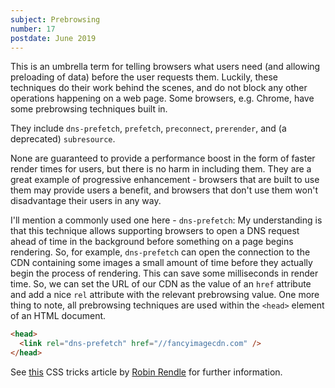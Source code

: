 ```yaml
---
subject: Prebrowsing
number: 17
postdate: June 2019
---
```


This is an umbrella term for telling browsers what users need (and allowing preloading of data) before the user requests them. Luckily, these techniques do their work behind the scenes, and do not block any other operations happening on a web page. Some browsers, e.g. Chrome, have some prebrowsing techniques built in.

They include `dns-prefetch`, `prefetch`, `preconnect`, `prerender`, and (a deprecated) `subresource`.

None are guaranteed to provide a performance boost in the form of faster render times for users, but there is no harm in including them. They are a great example of progressive enhancement - browsers that are built to use them may provide users a benefit, and browsers that don't use them won't disadvantage their users in any way.

I'll mention a commonly used one here - `dns-prefetch`: My understanding is that this technique allows supporting browsers to open a DNS request ahead of time in the background before something on a page begins rendering. So, for example, `dns-prefetch` can open the connection to the CDN containing some images a small amount of time before they actually begin the process of rendering. This can save some milliseconds in render time. So, we can set the URL of our CDN as the value of an `href` attribute and add a nice `rel` attribute with the relevant prebrowsing value. One more thing to note, all prebrowsing techniques are used within the `<head>` element of an HTML document.

```html
<head>
  <link rel="dns-prefetch" href="//fancyimagecdn.com" />
</head>
```

See [this](https://css-tricks.com/prefetching-preloading-prebrowsing/) CSS tricks article by [Robin Rendle](https://www.robinrendle.com/adventures/) for further information.
